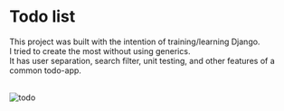 # Todo list
This project was built with the intention of training/learning Django. <br/>
I tried to create the most without using generics. <br/>
It has user separation, search filter, unit testing, and other features of a common todo-app.
<br/>
<br/>

![todo](https://user-images.githubusercontent.com/31520662/201200311-f25c7532-74b6-4ebe-a45e-0bc57cb4152e.gif)
